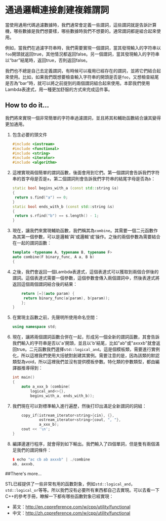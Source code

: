 # 通過邏輯連接創建複雜謂詞

當使用通用代碼過濾數據時，我們通常會定義一些謂詞，這些謂詞就是告訴計算機，哪些數據是我們想要樣，哪些數據時我們不想要的。通常謂詞都是組合起來使用。

例如，當我們在過濾字符串時，我們需要實現一個謂詞，當其發現輸入的字符串以`foo`開頭就返回true，其他情況都返回false。另一個謂詞，當其發現輸入的字符串以“bar”結尾時，返回true，否則返回false。

我們也不總是自己去定義謂詞，有時候可以複用已經存在的謂詞，並將它們結合起來使用。比如，如果我們既想要檢查輸入字符串的開頭是否是`foo`，又想檢查結尾是否為“bar”時，就可以將之前提到的兩個謂詞組合起來使用。本節我們使用Lambda表達式，用一種更加舒服的方式來完成這件事。

## How to do it...

我們將來實現一個非常簡單的字符串過濾謂詞，並且將其和輔助函數結合讓其變得更加通用。

1. 包含必要的頭文件

   ```c++
   #include <iostream>
   #include <functional>
   #include <string>
   #include <iterator>
   #include <algorithm> 
   ```

2. 這裡實現兩個簡單的謂詞函數，後面會用到它們。第一個謂詞會告訴我們字符串的首字母是否是`a`，第二個謂詞則會告訴我們字符串的結尾字母是否為`b`：

   ```c++
   static bool begins_with_a (const std::string &s)
   {
   	return s.find("a") == 0;
   }
   static bool ends_with_b (const std::string &s)
   {
   	return s.rfind("b") == s.length() - 1;
   }
   ```

3. 現在，讓我們來實現輔助函數，我們稱其為`combine`。其需要一個二元函數作為其第一個參數，可以是邏輯'與'或邏輯'或'操作。之後的兩個參數為需要結合在一起的謂詞函數：

   ```c++
   template <typename A, typename B, typename F>
   auto combine(F binary_func, A a, B b)
   {
   ```

4. 之後，我們會返回一個Lambda表達式，這個表達式可以獲取到兩個合併後的謂詞。這個表達式需要一個參數，這個參數會傳入兩個謂詞中，然後表達式將返回這個兩個謂詞結合後的結果：

   ```c++
       return [=](auto param) {
       	return binary_func(a(param), b(param));
       };
   }
   ```

5. 在實現主函數之前，先聲明所使用命名空間：

   ```c++
   using namespace std;
   ```

6. 現在，讓將兩個謂詞函數合併在一起，形成另一個全新的謂詞函數，其會告訴我們輸入的字符串是否以'a'開頭，並且以'b'結尾，比如"ab"或"axxxb"就會返回true。二元函數我們選擇`std::logical_and`。這是個模板類，需要進行實例化，所以這裡我們使用大括號對創建其實例。需要注意的是，因為該類的默認類型為void，所以這裡我們並沒有提供模板參數。特化類的參數類型，都由編譯器推導得到：

   ```c++
   int main()
   {
       auto a_xxx_b (combine(
           logical_and<>{},
           begins_with_a, ends_with_b));
   ```

7. 我們現在可以對標準輸入進行遍歷，然後打印出滿足全新謂詞的詞組：

   ```c++
       copy_if(istream_iterator<string>{cin}, {},
               ostream_iterator<string>{cout, ", "},
               a_xxx_b);
       cout << '\n';
   } 
   ```

8. 編譯邊運行程序，就會得到如下輸出。我們輸入了四個單詞，但是隻有兩個滿足我們的謂詞條件：

   ```c++
   $ echo "ac cb ab axxxb" | ./combine
   ab, axxxb,
   ```

##There's more...

STL已經提供了一些非常有用的函數對象，例如`std::logical_and`，`std::logical_or`等等。所以我們沒有必要所有東西都自己去實現。可以去看一下C++的參考手冊，瞭解一下都有哪些函數對象已經實現：

- 英文：http://en.cppreference.com/w/cpp/utility/functional
- 中文：http://zh.cppreference.com/w/cpp/utility/functional

